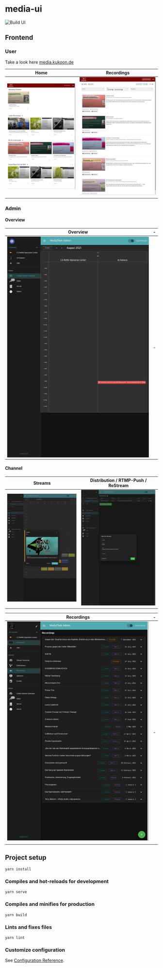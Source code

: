 # media-ui

![Build UI](https://github.com/Kukoon/media-ui/workflows/Build%20UI/badge.svg)

## Frontend

### User

Take a look here [media.kukoon.de](https://media.kukoon.de)

Home                    | Recordings
:-------------------------:|:-------------------------:
![Home](docs/home.png)  | ![Recordings](docs/recordings.png)

### Admin

#### Overview

Overview                   | -
:-------------------------:|:-------------------------:
![Overview](docs/admin_overview.png) | - 


#### Channel

Streams                    | Distribution / RTMP-Push / ReStream
:-------------------------:|:-------------------------:
![Streams of Channel](docs/admin_channel_stream.png) | ![Distribution of Channel](docs/admin_channel_push.png)

Recordings | -
:-------------------------:|:-------------------------:
![Recordings of Channel](docs/admin_channel_recordings.png) | -

## Project setup
```
yarn install
```

### Compiles and hot-reloads for development
```
yarn serve
```

### Compiles and minifies for production
```
yarn build
```

### Lints and fixes files
```
yarn lint
```

### Customize configuration
See [Configuration Reference](https://cli.vuejs.org/config/).
